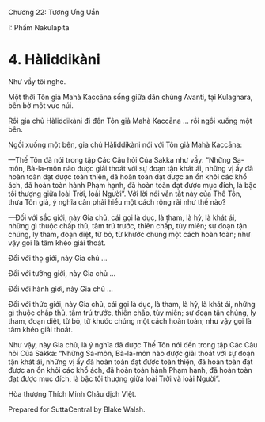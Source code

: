  

Chương 22: Tương Ưng Uẩn

I: Phẩm Nakulapitā

# 4\. Hàliddikàni

Như vầy tôi nghe.

Một thời Tôn giả Mahà Kaccāna sống giữa dân chúng Avanti, tại Kulaghara, bên bờ một vực núi.

Rồi gia chủ Hàliddikàni đi đến Tôn giả Mahà Kaccāna … rồi ngồi xuống một bên.

Ngồi xuống một bên, gia chủ Hàliddikàni nói với Tôn giả Mahà Kaccāna:

—Thế Tôn đã nói trong tập Các Câu hỏi Của Sakka như vầy: “Những Sa-môn, Bà-la-môn nào được giải thoát với sự đoạn tận khát ái, những vị ấy đã hoàn toàn đạt được toàn thiện, đã hoàn toàn đạt được an ổn khỏi các khổ ách, đã hoàn toàn hành Phạm hạnh, đã hoàn toàn đạt được mục đích, là bậc tối thượng giữa loài Trời, loài Người”. Với lời nói vắn tắt này của Thế Tôn, thưa Tôn giả, ý nghĩa cần phải hiểu một cách rộng rãi như thế nào?

—Ðối với sắc giới, này Gia chủ, cái gọi là dục, là tham, là hỷ, là khát ái, những gì thuộc chấp thủ, tâm trú trước, thiên chấp, tùy miên; sự đoạn tận chúng, ly tham, đoạn diệt, từ bỏ, từ khước chúng một cách hoàn toàn; như vậy gọi là tâm khéo giải thoát.

Ðối với thọ giới, này Gia chủ …

Ðối với tưởng giới, này Gia chủ …

Ðối với hành giới, này Gia chủ …

Ðối với thức giới, này Gia chủ, cái gọi là dục, là tham, là hỷ, là khát ái, những gì thuộc chấp thủ, tâm trú trước, thiên chấp, tùy miên; sự đoạn tận chúng, ly tham, đoạn diệt, từ bỏ, từ khước chúng một cách hoàn toàn; như vậy gọi là tâm khéo giải thoát.

Như vậy, này Gia chủ, là ý nghĩa đã được Thế Tôn nói đến trong tập Các Câu hỏi Của Sakka: “Những Sa-môn, Bà-la-môn nào được giải thoát với sự đoạn tận khát ái, những vị ấy đã hoàn toàn đạt được toàn thiện, đã hoàn toàn đạt được an ổn khỏi các khổ ách, đã hoàn toàn hành Phạm hạnh, đã hoàn toàn đạt được mục đích, là bậc tối thượng giữa loài Trời và loài Người”.

Hòa thượng Thích Minh Châu dịch Việt.

Prepared for SuttaCentral by Blake Walsh.